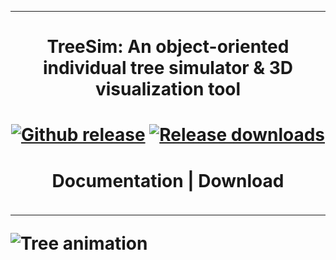 

-----------------------

<h1 align="center"> TreeSim:  An object-oriented individual tree simulator & 3D visualization tool </h1>
<h1 bgcolor="#rrggbb">
<div align="center">
<a href="https://github.com/AbbasNabhani/TreeSim/releases/latest">
<img src="https://img.shields.io/github/v/release/AbbasNabhani/TreeSim.svg" alt="Github release" /></a>
<a href="">
<img src="https://img.shields.io/github/downloads/AbbasNabhani/TreeSim/total.svg" alt="Release downloads" /></a>
</div>
<div align="center">
  <h4>
    <a href="https://github.com/AbbasNabhani/TreeSim/tree/master/docs" style="text-decoration: none">
    Documentation</a>
    <span> | </span>
    <a href="https://github.com/AbbasNabhani/TreeSim/releases/tag/v0.1.0" style="text-decoration: none">
    Download</a>
  </h4>
</div>


------------------------
  
![Tree animation](Tree_animation.gif)
